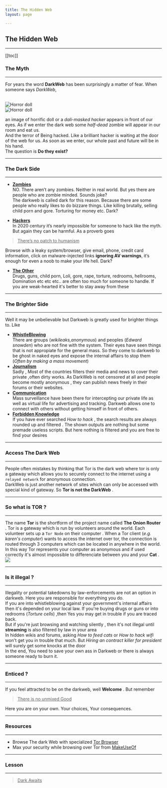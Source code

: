 ```yaml
---
title: The Hidden Web
layout: page

---
```

## The Hidden Web
-----
[[toc]]
### The Myth
---------
For years the word **DarkWeb** has been surprisingly a matter of fear. When someone says *DarkWeb*, <br> <br>

![Horror doll](https://img.lbry.to/files/rgzrsr.jpg)  
![Horror doll](https://img.lbry.to/files/dybkyh.png)  

 an image of horrific doll or a _dali-masked hacker_ appears in front of our eyes. As if we enter the dark web some *half-dead* zombie will appear in our room and eat us. <br>
And the terror of Being hacked. Like a brilliant hacker is waiting at the door of the web for us. As soon as we enter, our whole past and future will be in his hand. <br>
The question is **Do they exist?**

-------
### The Dark Side 
----
- **<u>Zombies</u>** <br>
NO. There aren’t any zombies. Neither in real world. But yes there are people who are zombie minded. Sounds joke?  <br>
The darkweb is called dark for this reason. Because there are some people who really likes to do bizzare things. Like killing brutally, selling child porn and gore. Torturing for money etc. Dark? <br>

- **<u>Hackers</u>** <br>
In 2020 century it’s nearly impossible for someone to hack like the myth. But again they can be harmful. As a proverb goes <br>
> <u>There’s no patch to humanism</u> <br>

Browse with a leaky system/browser, give email, phone, credit card information, click on malware-injected links **ignoring AV warnings**, it’s enough for even a noob to make your life hell. Dark? 
- **<u>The Other</u>** <br>
Drugs, guns, child porn, Loli, gore, rape, torture, redrooms, hellrooms, Domination etc etc etc.. are often too much for someone to handle. If you are weak-hearted it's better to stay away from these
-------
### The Brighter Side
-------

Well it may be unbelievable but Darkweb is greatly used for brighter things to. Like <br>
- **<u>WhistleBlowing</u>** <br>
There are groups (_wikileaks,anonymous_) and peoples (_Edward snowden_) who are not fine with the system. Their eyes  have seen things that is not appropiate for the general mass. So they come to darkweb to be ghost in naked eyes and expose the internal affairs to stop them (_Often by making a mass movement_) <br>
- **<u>Journalism</u>** <br>
Sadly , Most of the countries filters their media and news to cover their private ,often dirty works. As DarkWeb is not censored at all and people become mostly anonymous , they can publish news freely in their forums or their websites. <br>
- **<u>Communication</u>** <br>
Mass surveillance have been there for intercepting our private life as well as virtual life for advertising and tracking. Darkweb allows one to connect with others without getting himself in front of others. <br>
- **<u>Forbidden Knowledge</u>** <br> 
If you have ever searched _How to hack_ , the search results are always rounded up and filtered . The shown outputs are nothing but some premade useless scripts. But here nothing is filtered and you are free to find your desires
---
### Access The Dark Web
---
People often mistakes by thinking that Tor is the dark web where tor is only a gateway which allows you to securely connect to the internet using a `relayed network` for anonymous connection. <br>
DarkWeb is just another network of sites which can only be accessed with special kind of gateway. So **Tor is not the DarkWeb** .

---
### So what is TOR ?
---
The name **Tor** is the shortform of the project name called **The Onion Router** . Tor is a gateway which is run by volunteers around the world. Each volunteer sets up a `Tor Node` on their computer . When a Tor client (_e.g. karen's computer_) wants to access the internet over tor, the connection is routed through 3 computers which can be located in anywhere in the world. In this way Tor represents your computer as anonymous and if used correctly it's almost impossible to differenciate between you and your **Cat** .  <br>
![](https://tails.boum.org/doc/about/warning/htw2-tails.png)

---
### Is it illegal ?
---
Illegality or potential takedowns by law-enforcements are not an option in darkweb. Here you are responsible for everything you do. <br>
If you are into whistleblowing against your government's internal affairs then it's depended on your local law. If you're buying drugs or guns or into redrooms (_Torture cells_) ,then Yes you may get in trouble if you are traced back. <br>
But if you're just browsing and watching silently , then it's not illegal until **streaming** is also filtered by law in your area <br>
In hidden wikis and forums, asking _How to feed cats_ or _How to hack wifi_ won't get you in trouble that much. But _Hiring an contract killer for president_ will surely get some knocks at the door <br>
In the end, You need to save your own ass in Darkweb or there is always someone ready to burn it.

------------
 ### Enticed ?
------------
If you feel attracted to be on the darkweb, well **Welcome** .
But remember <br>
> <u>There is no unmixed Good</u> <br>

Here you are on your own. Your choices, Your consequences.

---
### Resources
----
- Browse The dark Web with specialized [Tor Browser](https://www.torproject.org/download/) <br> 
- Max your security while browsing over Tor from [MakeUseOf](https://www.makeuseof.com/tag/tor-browser-safety-tips/) 
---
### Lesson
----
> <u>Dark Awaits</u>